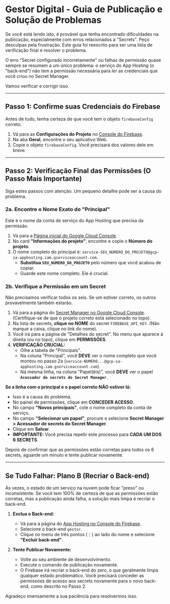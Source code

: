 # Gestor Digital - Guia de Publicação e Solução de Problemas

Se você está lendo isto, é provável que tenha encontrado dificuldades na publicação, especialmente com erros relacionados a "Secrets". Peço desculpas pela frustração. Este guia foi reescrito para ser uma lista de verificação final e resolver o problema.

O erro "Secret configurado incorretamente" ou falhas de permissão quase sempre se resumem a um único problema: o serviço do App Hosting (o "back-end") não tem a permissão necessária para *ler* as credenciais que você criou no Secret Manager.

Vamos verificar e corrigir isso.

---

## Passo 1: Confirme suas Credenciais do Firebase

Antes de tudo, tenha certeza de que você tem o objeto `firebaseConfig` correto.

1.  Vá para as **Configurações do Projeto** no [Console do Firebase](https://console.firebase.google.com/).
2.  Na aba **Geral**, encontre o seu aplicativo Web.
3.  Copie o objeto `firebaseConfig`. Você precisará dos valores dele em breve.

---

## Passo 2: Verificação Final das Permissões (O Passo Mais Importante)

Siga estes passos com atenção. Um pequeno detalhe pode ser a causa do problema.

### 2a. Encontre o Nome Exato do "Principal"

Este é o nome da conta de serviço do App Hosting que precisa da permissão.

1.  Vá para a [Página inicial do Google Cloud Console](https://console.cloud.google.com/home/dashboard).
2.  No card **"Informações do projeto"**, encontre e copie o **Número do projeto**.
3.  O nome completo do principal é: `service-SEU_NUMERO_DO_PROJETO@gcp-sa-apphosting.iam.gserviceaccount.com`.
    *   **Substitua `SEU_NUMERO_DO_PROJETO`** pelo número que você acabou de copiar.
    *   Guarde este nome completo. Ele é crucial.

### 2b. Verifique a Permissão em um Secret

Não precisamos verificar todos os seis. Se um estiver correto, os outros provavelmente também estarão.

1.  Vá para a página do [Secret Manager no Google Cloud Console](https://console.cloud.google.com/security/secret-manager). (Certifique-se de que o projeto correto está selecionado no topo).
2.  Na lista de secrets, **clique no NOME** do secret `FIREBASE_API_KEY`. (Não marque a caixa, clique no link do nome).
3.  Você irá para a página de "Detalhes do secret". No menu que aparece à direita (ou no topo), clique em **PERMISSÕES**.
4.  **VERIFICAÇÃO CRUCIAL:**
    *   Olhe a tabela de "Principais".
    *   Na coluna "Principal", você **DEVE** ver o nome completo que você montou no passo 2a (`service-NUMERO...@gcp-sa-apphosting.iam.gserviceaccount.com`).
    *   Na mesma linha, na coluna "Papel(éis)", você **DEVE** ver o papel **`Acessador de secrets do Secret Manager`**.

**Se a linha com o principal e o papel correto NÃO estiver lá:**
*   Isso é a causa do problema.
*   No painel de permissões, clique em **CONCEDER ACESSO**.
*   No campo **"Novos principais"**, cole o nome completo da conta de serviço.
*   No campo **"Selecionar um papel"**, procure e selecione **Secret Manager > Acessador de secrets do Secret Manager**.
*   Clique em **Salvar**.
*   **IMPORTANTE:** Você precisa repetir este processo para **CADA UM DOS 6 SECRETS**.

Depois de confirmar que as permissões estão corretas para todos os 6 secrets, aguarde um minuto e tente publicar novamente.

---

## Se Tudo Falhar: Plano B (Recriar o Back-end)

Às vezes, o estado de um serviço na nuvem pode ficar "preso" ou inconsistente. Se você tem 100% de certeza de que as permissões estão corretas, mas a publicação ainda falha, a solução mais limpa é recriar o back-end.

1.  **Exclua o Back-end:**
    *   Vá para a página do [App Hosting no Console do Firebase](https://console.firebase.google.com/).
    *   Selecione o back-end `gestor`.
    *   Clique no menu de três pontos (⋮) ao lado do nome e selecione **"Excluir back-end"**.

2.  **Tente Publicar Novamente:**
    *   Volte ao seu ambiente de desenvolvimento.
    *   Execute o comando de publicação novamente.
    *   O Firebase irá recriar o back-end do zero, o que geralmente limpa qualquer estado problemático. Você precisará conceder as permissões de acesso aos secrets novamente para o novo back-end, como descrito no Passo 2.

Agradeço imensamente a sua paciência para resolvermos isso.